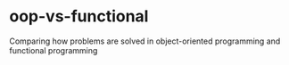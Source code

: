 # oop-vs-functional
Comparing how problems are solved in object-oriented programming and functional programming
